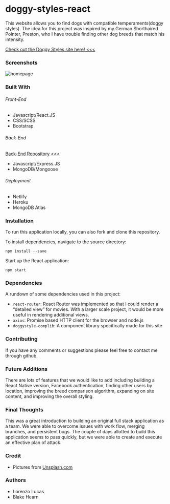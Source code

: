 # doggy-styles-react

This website allows you to find dogs with compatible temperaments(doggy styles). The idea for this project was inspired by my German Shorthaired Pointer, Preston, who I have trouble finding other dog breeds that match his intensity.

[Check out the Doggy Styles site here! <<<](https://doggystyles.netlify.com/)

### Screenshots

![homepage](./src/images/homepage.png)

### Built With

###### Front-End

- Javascript/React.JS
- CSS/SCSS
- Bootstrap

###### Back-End

[Back-End Repository <<<](https://github.com/LLwassim/doggystyle-back-end)

- Javascript/Express.JS
- MongoDB/Mongoose

###### Deployment

- Netlify
- Heroku
- MongoDB Atlas

### Installation

To run this application locally, you can also fork and clone this repository.

To install dependencies, navigate to the source directory:

```
npm install --save
```

Start up the React application:

```
npm start
```

### Dependencies

A rundown of some dependencies used in this project:

- `react-router`: React Router was implemented so that I could render a “detailed view” for movies. With a larger scale project, it would be more useful in rendering additional views.
- `axios`: Promise based HTTP client for the browser and node.js
- `doggystyle-complib`: A component library specifically made for this site

### Contributing

If you have any comments or suggestions please feel free to contact me through github.

### Future Additions

There are lots of features that we would like to add including building a React Native version, Facebook authentication, finding other users by location, improving the breed comparison algorithm, expanding on site content, and improving the overall styling.

### Final Thoughts

This was a great introduction to building an original full stack application as a team. We were able to overcome issues with work flow, merging branches, and persistent bugs. The couple of days allotted to build this application seems to pass quickly, but we were able to create and execute an effective plan of attack.

### Credit

- Pictures from [Unsplash.com](https://unsplash.com/)

### Authors

- Lorenzo Lucas
- Blake Hearn
